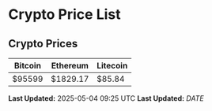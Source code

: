 # Crypto Price List

## Crypto Prices
| Bitcoin | Ethereum | Litecoin |
| ------- | -------- | -------- |
| $95599 | $1829.17 | $85.84 |
**Last Updated:** 2025-05-04 09:25 UTC
**Last Updated:** $DATE$
